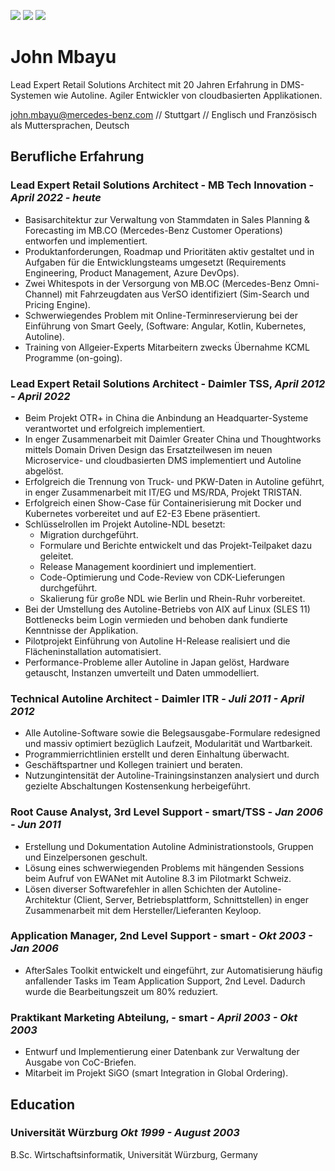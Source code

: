 [![](https://img.shields.io/badge/Download.as-PDF-1abc9c?style=for-the-badge)](https://github.com/jmbayu/resume/releases/latest/download/john_mbayu_resume.pdf)&nbsp;[![](https://img.shields.io/badge/linkedIn-john.mbayu-3b5882154?style=for-the-badge&logo=linkedin&logoColor=white)](https://de.linkedin.com/in/john-mbayu-3b5882154)&nbsp;[![](https://img.shields.io/badge/github-jmbayu-12?style=for-the-badge&logo=github&logoColor=white)](https://github.com/jmbayu)&nbsp;

# John Mbayu

Lead Expert Retail Solutions Architect mit 20 Jahren Erfahrung in DMS-Systemen wie Autoline. Agiler Entwickler von cloudbasierten Applikationen.

[john.mbayu@mercedes-benz.com](mailto:john.mbayu@mercedes-benz.com) // Stuttgart // Englisch und Französisch als Muttersprachen, Deutsch

## Berufliche Erfahrung

### Lead Expert Retail Solutions Architect - MB Tech Innovation - _April 2022 - heute_

- Basisarchitektur zur Verwaltung von Stammdaten in Sales Planning & Forecasting im MB.CO (Mercedes-Benz Customer Operations) entworfen und implementiert.
- Produktanforderungen, Roadmap und Prioritäten aktiv gestaltet und in Aufgaben für die Entwicklungsteams umgesetzt (Requirements Engineering, Product Management, Azure DevOps).
- Zwei Whitespots in der Versorgung von MB.OC (Mercedes-Benz Omni-Channel) mit Fahrzeugdaten aus VerSO identifiziert (Sim-Search und Pricing Engine).
- Schwerwiegendes Problem mit Online-Terminreservierung bei der Einführung von Smart Geely, (Software: Angular, Kotlin, Kubernetes, Autoline).
- Training von Allgeier-Experts Mitarbeitern zwecks Übernahme KCML Programme (on-going).

### Lead Expert Retail Solutions Architect - Daimler TSS, _April 2012 - April 2022_

- Beim Projekt OTR+ in China die Anbindung an Headquarter-Systeme verantwortet und erfolgreich implementiert.
- In enger Zusammenarbeit mit Daimler Greater China und Thoughtworks mittels Domain Driven Design das Ersatzteilwesen im neuen Microservice- und cloudbasierten DMS implementiert und Autoline abgelöst.
- Erfolgreich die Trennung von Truck- und PKW-Daten in Autoline geführt, in enger Zusammenarbeit mit IT/EG und MS/RDA, Projekt TRISTAN.
- Erfolgreich einen Show-Case für Containerisierung mit Docker und Kubernetes vorbereitet und auf E2-E3 Ebene präsentiert.
- Schlüsselrollen im Projekt Autoline-NDL besetzt: 
    - Migration durchgeführt.
    - Formulare und Berichte entwickelt und das Projekt-Teilpaket dazu geleitet. 
    - Release Management koordiniert und implementiert.
    - Code-Optimierung und Code-Review von CDK-Lieferungen durchgeführt. 
    - Skalierung für große NDL wie Berlin und Rhein-Ruhr vorbereitet.
- Bei der Umstellung des Autoline-Betriebs von AIX auf Linux (SLES 11) Bottlenecks beim Login vermieden und behoben dank fundierte Kenntnisse der Applikation.
- Pilotprojekt Einführung von Autoline H-Release realisiert und die Flächeninstallation automatisiert.
- Performance-Probleme aller Autoline in Japan gelöst, Hardware getauscht, Instanzen umverteilt und Daten ummodelliert.

### Technical Autoline Architect - Daimler ITR - _Juli 2011 - April 2012_

- Alle Autoline-Software sowie die Belegsausgabe-Formulare redesigned und massiv optimiert bezüglich Laufzeit, Modularität und Wartbarkeit.
- Programmierrichtlinien erstellt und deren Einhaltung überwacht.
- Geschäftspartner und Kollegen trainiert und beraten.
- Nutzungintensität der Autoline-Trainingsinstanzen analysiert und durch gezielte Abschaltungen Kostensenkung herbeigeführt.

### Root Cause Analyst, 3rd Level Support - smart/TSS - _Jan 2006 - Jun 2011_

- Erstellung und Dokumentation Autoline Administrationstools, Gruppen und Einzelpersonen geschult.
- Lösung eines schwerwiegenden Problems mit hängenden Sessions beim Aufruf von EWANet mit Autoline 8.3 im Pilotmarkt Schweiz.
- Lösen diverser Softwarefehler in allen Schichten der Autoline-Architektur (Client, Server, Betriebsplattform, Schnittstellen) in enger Zusammenarbeit mit dem Hersteller/Lieferanten Keyloop.

### Application Manager, 2nd Level Support - smart - _Okt 2003 - Jan 2006_

- AfterSales Toolkit entwickelt und eingeführt, zur Automatisierung häufig anfallender Tasks im Team Application Support, 2nd Level. Dadurch wurde die Bearbeitungszeit um 80% reduziert.

### Praktikant Marketing Abteilung, - smart - _April 2003 - Okt 2003_

- Entwurf und Implementierung einer Datenbank zur Verwaltung der Ausgabe von CoC-Briefen.
- Mitarbeit im Projekt SiGO (smart Integration in Global Ordering).

## Education

### Universität Würzburg _Okt 1999 - August 2003_

B.Sc. Wirtschaftsinformatik, Universität Würzburg, Germany

